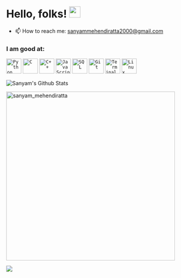 # Hello, folks! <img src="https://raw.githubusercontent.com/MartinHeinz/MartinHeinz/master/wave.gif" width="30px">

- 📫 How to reach me: sanyammehendiratta2000@gmail.com

<!-- <p align="left"> <img src="https://komarev.com/ghpvc/?username=Sanyam2000-dot&label=Profile%20views&color=0e75b6&style=flat" alt="Sanyam2000-dot" /> </p>
 -->

### I am good at:
<code><img width="40px" src="https://img.icons8.com/color/2x/python.png" title="Python"/></code>
<code><img width="40px" src="https://img.icons8.com/color/2x/c-programming.png" title="C"/></code>
<code><img width="40px" src="https://img.icons8.com/color/2x/c-plus-plus-logo.png" title="C++"/></code>
<code><img width="40px" src="https://img.icons8.com/color/2x/javascript.png" title="JavaScript"/></code>
<code><img width="40px" src="https://img.icons8.com/color/2x/sql.png" title="SQL"/></code>
<code><img width="40px" src="https://img.icons8.com/color/2x/git.png" title="Git"/></code>
<code><img width="40px" src="https://img.icons8.com/fluent/96/console.png" title="Terminal"/></code>
<code><img width="40px" src="https://img.icons8.com/color/2x/linux.png" title="Linux"/></code>


![Sanyam's Github Stats](https://github-readme-stats.vercel.app/api?username=Sanyam2000-dot&show_icons=true&theme=dark&count_private=true)

<img width="450"  src="https://github-readme-streak-stats.herokuapp.com/?user=Sanyam2000-dot&theme=dark" alt="sanyam_mehendiratta" />

![](https://activity-graph.herokuapp.com/graph?username=Sanyam2000-dot&theme=github)



